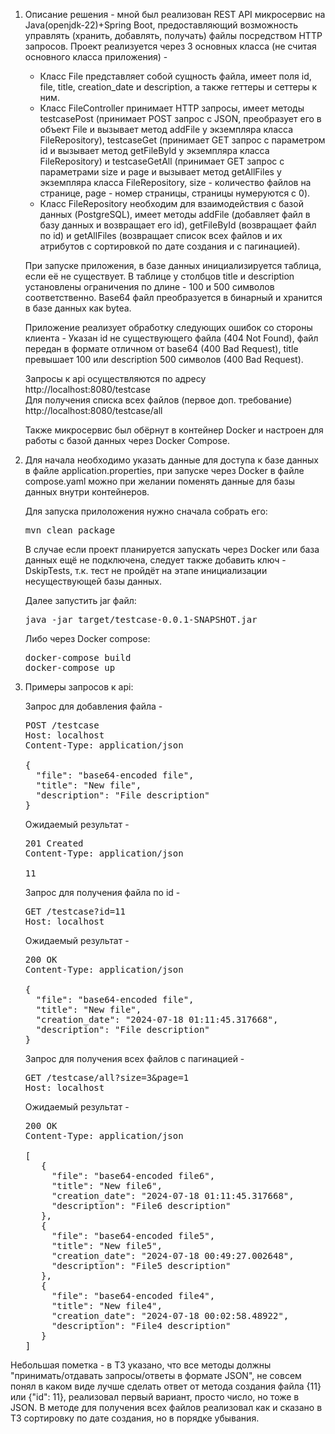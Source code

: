 1. Описание решения - мной был реализован REST API микросервис на Java(openjdk-22)+Spring Boot, предоставляющий возможность управлять (хранить, добавлять, получать) файлы посредством HTTP запросов.
   Проект реализуется через 3 основных класса (не считая основного класса приложения) -
   - Класс File представляет собой сущность файла, имеет поля id, file, title, creation_date и description, а также геттеры и сеттеры к ним.
   - Класс FileController принимает HTTP запросы, имеет методы testcasePost (принимает POST запрос с JSON, преобразует его в объект File и вызывает метод addFile у экземпляра класса FileRepository), testcaseGet (принимает GET запрос с 
     параметром id и вызывает метод getFileById у экземпляра класса FileRepository) и testcaseGetAll (принимает GET запрос с параметрами size и page и вызывает метод getAllFiles у экземпляра класса FileRepository, size - количество 
     файлов на странице, page - номер страницы, страницы нумеруются с 0).
   - Класс FileRepository необходим для взаимодействия с базой данных (PostgreSQL), имеет методы addFile (добавляет файл в базу данных и возвращает его id), getFileById (возвращает файл по id) и getAllFiles (возвращает список всех файлов      и их атрибутов с сортировкой по дате создания и с пагинацией).

   При запуске приложения, в базе данных инициализируется таблица, если её не существует. В таблице у столбцов title и description установлены ограничения по длине - 100 и 500 символов соответственно. Base64 файл преобразуется в 
   бинарный     и хранится в базе данных как bytea.

   Приложение реализует обработку следующих ошибок со стороны клиента - Указан id не существующего файла (404 Not Found), файл передан в формате отличном от base64 (400 Bad Request), title превышает 100 или description 500 символов (400     Bad Request).
  
   Запросы к api осуществляются по адресу http://localhost:8080/testcase  
   Для получения списка всех файлов (первое доп. требование) http://localhost:8080/testcase/all  
  
   Также микросервис был обёрнут в контейнер Docker и настроен для работы с базой данных через Docker Compose.

3. Для начала необходимо указать данные для доступа к базе данных в файле application.properties, при запуске через Docker в файле compose.yaml можно при желании поменять данные для базы данных внутри контейнеров.

   Для запуска прилоложения нужно сначала собрать его:
   <pre>
   mvn clean package
   </pre>
   В случае если проект планируется запускать через Docker или база данных ещё не подключена, следует также добавить ключ -DskipTests, т.к. тест не пройдёт на этапе инициализации несуществующей базы данных.
  
   Далее запустить jar файл:
   <pre>
   java -jar target/testcase-0.0.1-SNAPSHOT.jar
   </pre>
  
   Либо через Docker compose:
   <pre>
   docker-compose build
   docker-compose up
   </pre>


4. Примеры запросов к api:

   Запрос для добавления файла -  
   <pre>
   POST /testcase  
   Host: localhost  
   Content-Type: application/json  
  
   {  
     "file": "base64-encoded file",  
     "title": "New file",  
     "description": "File description"  
   }  
   </pre>
   Ожидаемый результат -  
   <pre>
   201 Created  
   Content-Type: application/json  
  
   11  
   </pre>
  
   Запрос для получения файла по id -  
   <pre>
   GET /testcase?id=11  
   Host: localhost  
   </pre>
     
   Ожидаемый результат -  
   <pre>
   200 OK  
   Content-Type: application/json  
  
   {  
     "file": "base64-encoded file",  
     "title": "New file",  
     "creation_date": "2024-07-18 01:11:45.317668",  
     "description": "File description"  
   }  
   </pre>

   Запрос для получения всех файлов с пагинацией -  
   <pre>
   GET /testcase/all?size=3&page=1 
   Host: localhost  
   </pre>
     
   Ожидаемый результат -  
   <pre>
   200 OK  
   Content-Type: application/json  

   [  
      {  
        "file": "base64-encoded file6",  
        "title": "New file6",  
        "creation_date": "2024-07-18 01:11:45.317668",  
        "description": "File6 description"  
      },  
      {  
        "file": "base64-encoded file5",  
        "title": "New file5",  
        "creation_date": "2024-07-18 00:49:27.002648",  
        "description": "File5 description"  
      },  
      {  
        "file": "base64-encoded file4",  
        "title": "New file4",  
        "creation_date": "2024-07-18 00:02:58.48922",  
        "description": "File4 description"  
      }  
   ]  
   </pre>


Небольшая пометка - в ТЗ указано, что все методы должны "принимать/отдавать запросы/ответы в формате JSON", не совсем понял в каком виде лучше сделать ответ от метода создания файла {11} или {"id": 11}, реализовал первый вариант, просто число, но тоже в JSON. В методе для получения всех файлов реализовал как и сказано в ТЗ сортировку по дате создания, но в порядке убывания.
